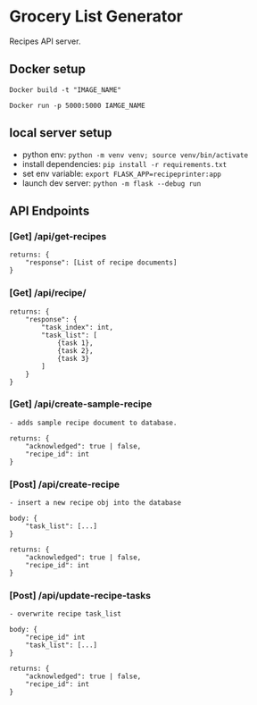 # Grocery List Generator

Recipes API server.

## Docker setup

`Docker build -t "IMAGE_NAME"`

`Docker run -p 5000:5000 IAMGE_NAME`


## local server setup

- python env: `python -m venv venv; source venv/bin/activate`
- install dependencies: `pip install -r requirements.txt`
- set env variable: `export FLASK_APP=recipeprinter:app`
- launch dev server: `python -m flask --debug run`

## API Endpoints

### [Get] /api/get-recipes
    returns: { 
        "response": [List of recipe documents]
    }


### [Get] /api/recipe/<id>
    returns: { 
        "response": {
            "task_index": int,
            "task_list": [
                {task 1},
                {task 2},
                {task 3}
            ]
        }
    }

### [Get] /api/create-sample-recipe
    - adds sample recipe document to database. 

    returns: {
        "acknowledged": true | false,
        "recipe_id": int
    }

### [Post] /api/create-recipe
    - insert a new recipe obj into the database

    body: { 
        "task_list": [...]
    }

    returns: { 
        "acknowledged": true | false,
        "recipe_id": int
    }

### [Post] /api/update-recipe-tasks
    - overwrite recipe task_list

    body: { 
        "recipe_id" int
        "task_list": [...]
    }

    returns: { 
        "acknowledged": true | false,
        "recipe_id": int
    }